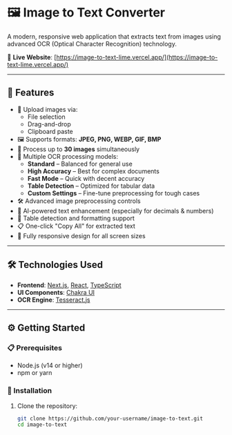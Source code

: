# 🖼️ Image to Text Converter

A modern, responsive web application that extracts text from images using advanced OCR (Optical Character Recognition) technology.

🔗 **Live Website**: [https://image-to-text-lime.vercel.app/](https://image-to-text-lime.vercel.app/)

---

## 🚀 Features

- 📁 Upload images via:
  - File selection
  - Drag-and-drop
  - Clipboard paste
- 🖼️ Supports formats: **JPEG, PNG, WEBP, GIF, BMP**
- 🔢 Process up to **30 images** simultaneously
- 🧠 Multiple OCR processing models:
  - **Standard** – Balanced for general use
  - **High Accuracy** – Best for complex documents
  - **Fast Mode** – Quick with decent accuracy
  - **Table Detection** – Optimized for tabular data
  - **Custom Settings** – Fine-tune preprocessing for tough cases
- 🛠️ Advanced image preprocessing controls
- 🤖 AI-powered text enhancement (especially for decimals & numbers)
- 🧾 Table detection and formatting support
- 📋 One-click "Copy All" for extracted text
- 📱 Fully responsive design for all screen sizes

---

## 🛠️ Technologies Used

- **Frontend**: [Next.js](https://nextjs.org/), [React](https://react.dev/), [TypeScript](https://www.typescriptlang.org/)
- **UI Components**: [Chakra UI](https://chakra-ui.com/)
- **OCR Engine**: [Tesseract.js](https://tesseract.projectnaptha.com/)

---

## ⚙️ Getting Started

### 📋 Prerequisites

- Node.js (v14 or higher)
- npm or yarn

### 🧩 Installation

1. Clone the repository:
   ```bash
   git clone https://github.com/your-username/image-to-text.git
   cd image-to-text
